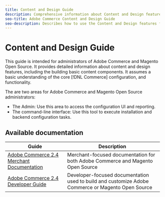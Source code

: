 ```yaml
---
title: Content and Design Guide
description: Comprehensive information about Content and Design features for Adobe Commerce and Magento Open Source administrators and eCommerce marketers.
seo-title: Adobe Commerce Content and Design Guide
seo-description: Describes how to use the Content and Design features for Adobe Commerce and Magento Open Source.
---
```

# Content and Design Guide

This guide is intended for administrators of Adobe Commerce and Magento Open Source. It provides detailed information about content and design features, including the building basic content components. It assumes a basic understanding of the core [!DNL Commerce] configuration, and functionality.

The are two areas for Adobe Commerce and Magento Open Source administrators:

- The Admin: Use this area to access the configuration UI and reporting.
- The command-line interface: Use this tool to execute installation and backend configuration tasks.

## Available documentation

| Guide | Description |
|------ | ----------- |
| [Adobe Commerce 2.4 Merchant Documentation](../landing/home.md) | Merchant-focused documentation for both Adobe Commerce and Magento Open Source |
| [Adobe Commerce 2.4 Developer Guide](https://devdocs.magento.com/) | Developer-focused documentation used to build and customize Adobe Commerce or Magento Open Source |
